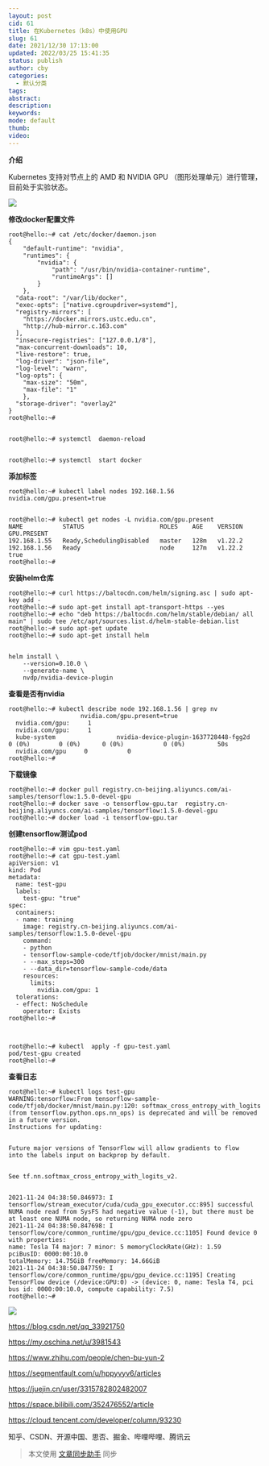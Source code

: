 ```yaml
---
layout: post
cid: 61
title: 在Kubernetes（k8s）中使用GPU
slug: 61
date: 2021/12/30 17:13:00
updated: 2022/03/25 15:41:35
status: publish
author: cby
categories: 
  - 默认分类
tags: 
abstract: 
description: 
keywords: 
mode: default
thumb: 
video: 
---
```



**介绍**

  

Kubernetes 支持对节点上的 AMD 和 NVIDIA GPU （图形处理单元）进行管理，目前处于实验状态。

![](https://p3-juejin.byteimg.com/tos-cn-i-k3u1fbpfcp/9fc5a51a80554d3da93e0f810a67e9d3~tplv-k3u1fbpfcp-zoom-1.image)

  

**修改docker配置文件**

  

```shell
root@hello:~# cat /etc/docker/daemon.json
{
    "default-runtime": "nvidia",
    "runtimes": {
        "nvidia": {
            "path": "/usr/bin/nvidia-container-runtime",
            "runtimeArgs": []
        }
    },
  "data-root": "/var/lib/docker",
  "exec-opts": ["native.cgroupdriver=systemd"],
  "registry-mirrors": [
    "https://docker.mirrors.ustc.edu.cn",
    "http://hub-mirror.c.163.com"
  ],
  "insecure-registries": ["127.0.0.1/8"],
  "max-concurrent-downloads": 10,
  "live-restore": true,
  "log-driver": "json-file",
  "log-level": "warn",
  "log-opts": {
    "max-size": "50m",
    "max-file": "1"
    },
  "storage-driver": "overlay2"
}
root@hello:~#


root@hello:~# systemctl  daemon-reload


root@hello:~# systemctl  start docker
```

  

**添加标签**

  

```shell
root@hello:~# kubectl label nodes 192.168.1.56 nvidia.com/gpu.present=true


root@hello:~# kubectl get nodes -L nvidia.com/gpu.present
NAME           STATUS                     ROLES    AGE    VERSION   GPU.PRESENT
192.168.1.55   Ready,SchedulingDisabled   master   128m   v1.22.2  
192.168.1.56   Ready                      node     127m   v1.22.2   true
root@hello:~#
```

  

**安装helm仓库**

  

```shell
root@hello:~# curl https://baltocdn.com/helm/signing.asc | sudo apt-key add -
root@hello:~# sudo apt-get install apt-transport-https --yes
root@hello:~# echo "deb https://baltocdn.com/helm/stable/debian/ all main" | sudo tee /etc/apt/sources.list.d/helm-stable-debian.list
root@hello:~# sudo apt-get update
root@hello:~# sudo apt-get install helm


helm install \
    --version=0.10.0 \
    --generate-name \
    nvdp/nvidia-device-plugin
```

  

**查看是否有nvidia**

  

```shell
root@hello:~# kubectl describe node 192.168.1.56 | grep nv
                    nvidia.com/gpu.present=true
  nvidia.com/gpu:     1
  nvidia.com/gpu:     1
  kube-system                 nvidia-device-plugin-1637728448-fgg2d         0 (0%)        0 (0%)      0 (0%)           0 (0%)         50s
  nvidia.com/gpu     0           0
root@hello:~#
```

  

**下载镜像**

```shell
root@hello:~# docker pull registry.cn-beijing.aliyuncs.com/ai-samples/tensorflow:1.5.0-devel-gpu
root@hello:~# docker save -o tensorflow-gpu.tar  registry.cn-beijing.aliyuncs.com/ai-samples/tensorflow:1.5.0-devel-gpu
root@hello:~# docker load -i tensorflow-gpu.tar
```

  

**创建tensorflow测试pod**

  

```shell
root@hello:~# vim gpu-test.yaml
root@hello:~# cat gpu-test.yaml
apiVersion: v1
kind: Pod
metadata:
  name: test-gpu
  labels:
    test-gpu: "true"
spec:
  containers:
  - name: training
    image: registry.cn-beijing.aliyuncs.com/ai-samples/tensorflow:1.5.0-devel-gpu
    command:
    - python
    - tensorflow-sample-code/tfjob/docker/mnist/main.py
    - --max_steps=300
    - --data_dir=tensorflow-sample-code/data
    resources:
      limits:
        nvidia.com/gpu: 1
  tolerations:
  - effect: NoSchedule
    operator: Exists
root@hello:~#



root@hello:~# kubectl  apply -f gpu-test.yaml
pod/test-gpu created
root@hello:~#
```

**查看日志**

  

```shell
root@hello:~# kubectl logs test-gpu
WARNING:tensorflow:From tensorflow-sample-code/tfjob/docker/mnist/main.py:120: softmax_cross_entropy_with_logits (from tensorflow.python.ops.nn_ops) is deprecated and will be removed in a future version.
Instructions for updating:


Future major versions of TensorFlow will allow gradients to flow
into the labels input on backprop by default.


See tf.nn.softmax_cross_entropy_with_logits_v2.


2021-11-24 04:38:50.846973: I tensorflow/stream_executor/cuda/cuda_gpu_executor.cc:895] successful NUMA node read from SysFS had negative value (-1), but there must be at least one NUMA node, so returning NUMA node zero
2021-11-24 04:38:50.847698: I tensorflow/core/common_runtime/gpu/gpu_device.cc:1105] Found device 0 with properties:
name: Tesla T4 major: 7 minor: 5 memoryClockRate(GHz): 1.59
pciBusID: 0000:00:10.0
totalMemory: 14.75GiB freeMemory: 14.66GiB
2021-11-24 04:38:50.847759: I tensorflow/core/common_runtime/gpu/gpu_device.cc:1195] Creating TensorFlow device (/device:GPU:0) -> (device: 0, name: Tesla T4, pci bus id: 0000:00:10.0, compute capability: 7.5)
root@hello:~#
```

  

![](https://p3-juejin.byteimg.com/tos-cn-i-k3u1fbpfcp/5c125f7c59124bb8a5fcdf44a1c4bad8~tplv-k3u1fbpfcp-zoom-1.image)  

https://blog.csdn.net/qq_33921750

https://my.oschina.net/u/3981543

https://www.zhihu.com/people/chen-bu-yun-2

https://segmentfault.com/u/hppyvyv6/articles

https://juejin.cn/user/3315782802482007

https://space.bilibili.com/352476552/article

https://cloud.tencent.com/developer/column/93230

知乎、CSDN、开源中国、思否、掘金、哔哩哔哩、腾讯云

  

> 本文使用 [文章同步助手](https://juejin.cn/post/6940875049587097631) 同步